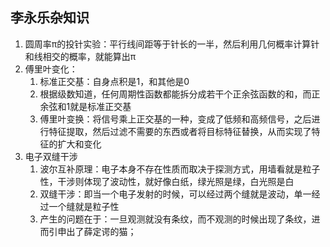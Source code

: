 ## 李永乐杂知识

1. 圆周率π的投针实验：平行线间距等于针长的一半，然后利用几何概率计算针和线相交的概率，就能算出π
2. 傅里叶变化：
   1. 标准正交基：自身点积是1，和其他是0
   2. 根据级数知道，任何周期性函数都能拆分成若干个正余弦函数的和，而正余弦和1就是标准正交基
   3. 傅里叶变换：将信号乘上正交基的一种，变成了低频和高频信号，之后进行特征提取，然后过滤不需要的东西或者将目标特征替换，从而实现了特征的扩大和变化
3. 电子双缝干涉
   1. 波尔互补原理：电子本身不存在性质而取决于探测方式，用墙看就是粒子性，干涉则体现了波动性，就好像白纸，绿光照是绿，白光照是白
   2. 双缝干涉：即当一个电子发射的时候，可以经过两个缝就是波动，单一经过一个缝就是粒子性
   3. 产生的问题在于：一旦观测就没有条纹，而不观测的时候出现了条纹，进而引申出了薛定谔的猫；